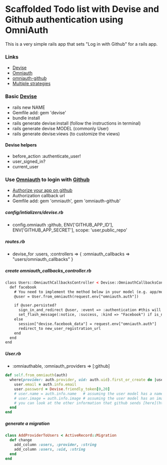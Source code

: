 # Scaffolded Todo list with Devise and Github authentication using OmniAuth

This is a very simple rails app that sets "Log in with Github" for a rails app.

### Links
- [Devise](https://github.com/plataformatec/devise)
- [Omniauth](https://github.com/plataformatec/devise/wiki/OmniAuth:-Overview)
- [omniauth-github](https://github.com/intridea/omniauth-github)
- [Multiple strategies](http://sourcey.com/rails-4-omniauth-using-devise-with-twitter-facebook-and-linkedin/)

### Basic [Devise](https://github.com/plataformatec/devise)
- rails new NAME
- Gemfile add: gem 'devise'
- bundle install
- rails generate devise:install (follow the instructions in terminal)
- rails generate devise MODEL (commonly User)
- rails generate devise:views (to customize the views)

#### Devise helpers
- before_action :authenticate_user!
- user_signed_in?
- current_user

### Use [Omniauth](https://github.com/plataformatec/devise/wiki/OmniAuth:-Overview) to login with [Github](https://github.com/intridea/omniauth-github)
- [Authorize your app on github](https://github.com/settings/applications/new)
- Authorization callback url
- Gemfile add: gem 'omniauth', gem 'omniauth-github'

##### config/intializers/devise.rb
  - config.omniauth :github, ENV['GITHUB_APP_ID'], ENV['GITHUB_APP_SECRET'], scope: 'user,public_repo'

##### routes.rb
- devise_for :users, :controllers => { :omniauth_callbacks => "users/omniauth_callbacks" }

##### create omniauth_callbacks_controller.rb

```html
class Users::OmniauthCallbacksController < Devise::OmniauthCallbacksController
  def facebook
    # You need to implement the method below in your model (e.g. app/models/user.rb)
    @user = User.from_omniauth(request.env["omniauth.auth"])

    if @user.persisted?
      sign_in_and_redirect @user, :event => :authentication #this will throw if @user is not activated
      set_flash_message(:notice, :success, :kind => "Facebook") if is_navigational_format?
    else
      session["devise.facebook_data"] = request.env["omniauth.auth"]
      redirect_to new_user_registration_url
    end
  end
end
```

##### User.rb
  - :omniauthable, :omniauth_providers => [:github]
```ruby
def self.from_omniauth(auth)
  where(provider: auth.provider, uid: auth.uid).first_or_create do |user|
    user.email = auth.info.email
    user.password = Devise.friendly_token[0,20]
    # user.name = auth.info.name   # assuming the user model has a name
    # user.image = auth.info.image # assuming the user model has an image
    # you can look at the other information that github sends [here](https://github.com/intridea/omniauth/wiki/Auth-Hash-Schema)
  end
end
```

##### generate a migration
```ruby
class AddProviderToUsers < ActiveRecord::Migration
  def change
    add_column :users, :provider, :string
    add_column :users, :uid, :string
  end
end
```
